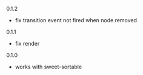 0.1.2
* fix transition event not fired when node removed

0.1.1
* fix render

0.1.0
* works with sweet-sortable
